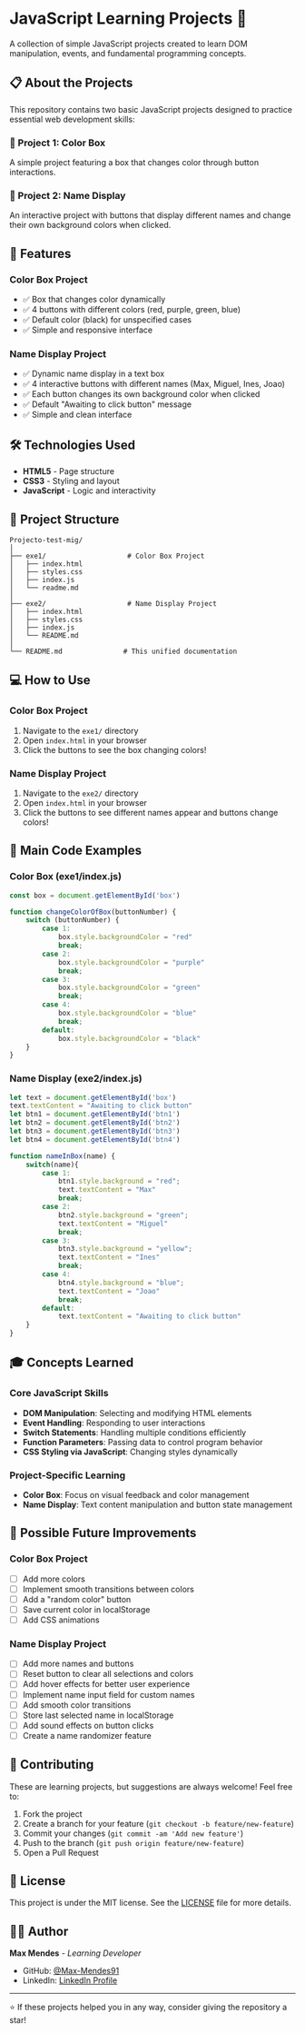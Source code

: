 # JavaScript Learning Projects 🚀

A collection of simple JavaScript projects created to learn DOM manipulation, events, and fundamental programming concepts.

## 📋 About the Projects

This repository contains two basic JavaScript projects designed to practice essential web development skills:

### 🎨 Project 1: Color Box
A simple project featuring a box that changes color through button interactions.

### 👥 Project 2: Name Display
An interactive project with buttons that display different names and change their own background colors when clicked.

## 🚀 Features

### Color Box Project
- ✅ Box that changes color dynamically
- ✅ 4 buttons with different colors (red, purple, green, blue)
- ✅ Default color (black) for unspecified cases
- ✅ Simple and responsive interface

### Name Display Project
- ✅ Dynamic name display in a text box
- ✅ 4 interactive buttons with different names (Max, Miguel, Ines, Joao)
- ✅ Each button changes its own background color when clicked
- ✅ Default "Awaiting to click button" message
- ✅ Simple and clean interface

## 🛠️ Technologies Used

- **HTML5** - Page structure
- **CSS3** - Styling and layout
- **JavaScript** - Logic and interactivity

## 📂 Project Structure

```
Projecto-test-mig/
│
├── exe1/                    # Color Box Project
│   ├── index.html
│   ├── styles.css
│   ├── index.js
│   └── readme.md
│
├── exe2/                    # Name Display Project
│   ├── index.html
│   ├── styles.css
│   ├── index.js
│   └── README.md
│
└── README.md               # This unified documentation
```

## 💻 How to Use

### Color Box Project
1. Navigate to the `exe1/` directory
2. Open `index.html` in your browser
3. Click the buttons to see the box changing colors!

### Name Display Project
1. Navigate to the `exe2/` directory
2. Open `index.html` in your browser
3. Click the buttons to see different names appear and buttons change colors!

## 🎯 Main Code Examples

### Color Box (exe1/index.js)
```javascript
const box = document.getElementById('box')

function changeColorOfBox(buttonNumber) {
    switch (buttonNumber) {
        case 1:
            box.style.backgroundColor = "red"
            break;
        case 2:
            box.style.backgroundColor = "purple"
            break;
        case 3:
            box.style.backgroundColor = "green"
            break;
        case 4:
            box.style.backgroundColor = "blue"
            break;
        default:
            box.style.backgroundColor = "black"
    }
}
```

### Name Display (exe2/index.js)
```javascript
let text = document.getElementById('box')
text.textContent = "Awaiting to click button"
let btn1 = document.getElementById('btn1')
let btn2 = document.getElementById('btn2')
let btn3 = document.getElementById('btn3')
let btn4 = document.getElementById('btn4')

function nameInBox(name) {
    switch(name){
        case 1:
            btn1.style.background = "red";
            text.textContent = "Max"
            break;
        case 2:
            btn2.style.background = "green";
            text.textContent = "Miguel"
            break;
        case 3:
            btn3.style.background = "yellow";
            text.textContent = "Ines"
            break;
        case 4:
            btn4.style.background = "blue";
            text.textContent = "Joao"
            break;
        default:
            text.textContent = "Awaiting to click button"
    }
}
```

## 🎓 Concepts Learned

### Core JavaScript Skills
- **DOM Manipulation**: Selecting and modifying HTML elements
- **Event Handling**: Responding to user interactions
- **Switch Statements**: Handling multiple conditions efficiently
- **Function Parameters**: Passing data to control program behavior
- **CSS Styling via JavaScript**: Changing styles dynamically

### Project-Specific Learning
- **Color Box**: Focus on visual feedback and color management
- **Name Display**: Text content manipulation and button state management

## 🌟 Possible Future Improvements

### Color Box Project
- [ ] Add more colors
- [ ] Implement smooth transitions between colors
- [ ] Add a "random color" button
- [ ] Save current color in localStorage
- [ ] Add CSS animations

### Name Display Project
- [ ] Add more names and buttons
- [ ] Reset button to clear all selections and colors
- [ ] Add hover effects for better user experience
- [ ] Implement name input field for custom names
- [ ] Add smooth color transitions
- [ ] Store last selected name in localStorage
- [ ] Add sound effects on button clicks
- [ ] Create a name randomizer feature

## 🤝 Contributing

These are learning projects, but suggestions are always welcome! Feel free to:

1. Fork the project
2. Create a branch for your feature (`git checkout -b feature/new-feature`)
3. Commit your changes (`git commit -am 'Add new feature'`)
4. Push to the branch (`git push origin feature/new-feature`)
5. Open a Pull Request

## 📝 License

This project is under the MIT license. See the [LICENSE](LICENSE) file for more details.

## 👨‍💻 Author

**Max Mendes** - *Learning Developer*

- GitHub: [@Max-Mendes91](https://github.com/Max-Mendes91)
- LinkedIn: [LinkedIn Profile](https://www.linkedin.com/in/max-mendes-776ab5212/)

---

⭐ If these projects helped you in any way, consider giving the repository a star!
